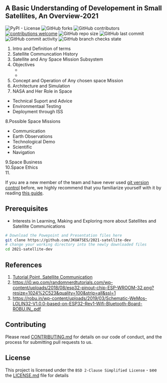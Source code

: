 ## A Basic Understanding of Developement in Small Satellites, An Overview-2021

![PyPI - License](https://img.shields.io/pypi/l/django?color=orange-green)
![GitHub forks](https://img.shields.io/github/forks/JKUATSES/2021-satellite-dev?style=social)
![GitHub contributors](https://img.shields.io/github/contributors/JKUATSES/2021-satellite-dev?color=orange-green)
[![contributions welcome](https://img.shields.io/badge/contributions-welcome-brightgreen.svg?style=flat)](https://github.com/JKUATSES/2021-satellite-dev/issues)
![GitHub repo size](https://img.shields.io/github/repo-size/JKUATSES/2021-satellite-dev.svg?color=purple&style=flat)
![GitHub last commit](https://img.shields.io/github/last-commit/JKUATSES/2021-satellite-dev.svg?style=flat)
![GitHub commit activity](https://img.shields.io/github/commit-activity/w/JKUATSES/2021-satellite-dev?color=light-green&style=plastic)
![GitHub branch checks state](https://img.shields.io/github/checks-status/JKUATSES/2021-satellite-dev/main?color=orange-green)

1. Intro and Definition of terms
2. Satellite Communcation History
3. Satellite and Any Space Mission Subsystem <br >
4. Objectives <br >
   * <br >
   * <br >
5. Concept and Operation of Any chosen space Mission <br >
6. Architecture and Simulation <br >
7. NASA and Her Role in Space <br >
* Technical Suport and Advice <br >
* Environmentaal  Testing <br >
* Deployment through ISS <br >

8.Possible Space Missions <br >

* Communication <br >
* Earth Observations <br >
* Technological Demo <br >
* Scientific <br >
* Navigation <br >

9.Space Business <br >
10.Space Ethics <br >
11.

If you are a new member of the team and have never used [git version control](http://git-scm.com/) before, we highly recommend that you familiarize yourself with it by reading [this guide](https://github.com/RoboJackets/robocup-firmware/blob/master/doc/Git.md).

## Prerequisites

* Interests in Learning, Making and Exploring more about Satellites and Satellite Communications

``` sh
# Download the Powepoint and Presentation files here
git clone https://github.com/JKUATSES/2021-satellite-dev
# change your working directory into the newly downloaded files
cd 2021-satellite-dev

```

## References

01. [Tutorial Point, Satellite Communication](https://www.youtube.com/watch?v=fntTjuJSH9s)
02. https://i0.wp.com/randomnerdtutorials.com/wp-content/uploads/2018/08/esp32-pinout-chip-ESP-WROOM-32.png?resize=1024%2C523&quality=100&strip=all&ssl=1
03. https://robu.in/wp-content/uploads/2019/03/Schematic-WeMos-LOLIN32-V1.0.0-based-on-ESP32-Rev1-Wifi-Bluetooth-Board-ROBU.IN_.pdf

## Contributing

Please read [CONTRIBUTING.md](https://gist.github.com/PurpleBooth/b24679402957c63ec426) for details on our code of conduct, and the process for submitting pull requests to us.

## License

This project is licensed under the `BSD 2-Clause Simplified License` - see the [LICENSE.md](https://github.com/JKUATSES/2021-satellite-dev/blob/main/LICENSE) file for details
